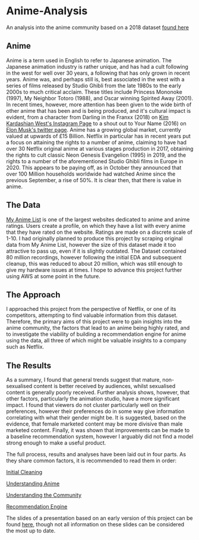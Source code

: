 # Anime-Analysis
An analysis into the anime community based on a 2018 dataset [found here](https://www.kaggle.com/azathoth42/myanimelist)
## Anime
Anime is a term used in English to refer to Japanese animation. The Japanese animation industry is rather unique, and has had a cult following in the west for well over 30 years, a following that has only grown in recent years. Anime was, and perhaps still is, best associated in the west with a series of films released by Studio Ghibli from the late 1980s to the early 2000s to much critical acclaim. These titles include Princess Mononoke (1997), My Neighbor Totoro (1988), and Oscar winning Spirited Away (2001). In recent times, however, more attention has been given to the wide birth of other anime that has been and is being produced, and it's cultural impact is evident, from a character from Darling in the Franxx (2018) on [Kim Kardashian West's Instagram Page](https://www.instagram.com/p/Bf655uvFf0T/?hl=en) to a shout out to Your Name (2016) on [Elon Musk's twitter page](https://twitter.com/elonmusk/status/1051377948916215810?lang=en). Anime has a growing global market, currently valued at upwards of £15 Billion. Netflix in particular has in recent years put a focus on attaining the rights to a number of anime, claiming to have had over 30 Netflix original anime at various stages production in 2017, obtaining the rights to cult classic Neon Genesis Evangelion (1995) in 2019, and the rights to a number of the aforementioned Studio Ghibli films in Europe in 2020. This appears to be paying off, as in October they announced that over 100 Million households worldwide had watched Anime since the previous September, a rise of 50%. It is clear then, that there is value in anime.

## The Data
[My Anime List](https://myanimelist.net) is one of the largest websites dedicated to anime and anime ratings. Users create a profile, on which they have a list with every anime that they have rated on the website. Ratings are made on a discrete scale of 1-10.
I had originally planned to produce this project by scraping original data from My Anime List, however the size of this dataset made it too attractive to pass up, even if it is slightly outdated. The Dataset contained 80 million recordings, however following the initial EDA and subsequent cleanup, this was reduced to about 20 million, which was still enough to give my hardware issues at times. I hope to advance this project further using AWS at some point in the future.

## The Approach
I approached this project from the perspective of Netflix, or one of its competitors, attempting to find valuable information from this dataset. Therefore, the primary aims of this project were to gain insights into the anime community, the factors that lead to an anime being highly rated, and to investigate the viability of building a recommendation engine for anime using the data, all three of which might be valuable insights to a company such as Netflix.

## The Results
As a summary, I found that general trends suggest that mature, non-sexualised content is better received by audiences, whilst sexualised content is generally poorly received. Further analysis shows, however, that other factors, particularly the animation studio, have a more significant impact. I found that viewers do not cluster particularly well on their preferences, however their preferences do in some way give information correlating with what their gender might be. It is suggested, based on the evidence, that female marketed content may be more divisive than male marketed content. Finally, it was shown that improvements can be made to a baseline recommendation system, however I arguably did not find a model strong enough to make a useful product.

The full process, results and analyses have been laid out in four parts. As they share common factors, it is recommended to read them in order:

[Initial Cleaning](https://github.com/kamranrachlin/Anime-Analysis/blob/master/Initial%20Cleaning.md)

[Understanding Anime](https://github.com/kamranrachlin/Anime-Analysis/blob/master/Understanding%20Anime.md)

[Understanding the Community](https://github.com/kamranrachlin/Anime-Analysis/blob/master/Understanding%20the%20Community.md)

[Recommendation Engine](https://github.com/kamranrachlin/Anime-Analysis/blob/master/Recommendation%20Engine.md)

The slides of a presentation based on an early version of this project can be found [here](https://docs.google.com/presentation/d/1-RxgS6i8_6-tbyKVt2wjApyxqs-bpdMry0NDbs_THgQ/edit?usp=sharing), though not all information on these slides can be considered the most up to date.
